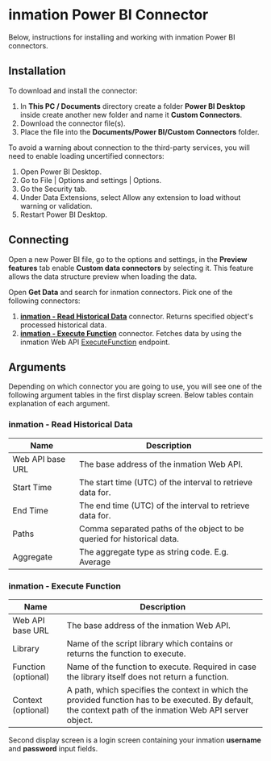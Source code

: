 # inmation Power BI Connector

Below, instructions for installing and working with inmation Power BI connectors.

## Installation

To download and install the connector:

1. In **This PC / Documents** directory create a folder **Power BI Desktop** inside create another new folder and name it **Custom Connectors**.
2. Download the connector file(s).
3. Place the file into the **Documents/Power BI/Custom Connectors** folder.

To avoid a warning about connection to the third-party services, you will need to enable loading uncertified connectors:

1. Open Power BI Desktop.
2. Go to File | Options and settings | Options.
3. Go the Security tab.
4. Under Data Extensions, select Allow any extension to load without warning or validation.
5. Restart Power BI Desktop.

## Connecting

Open a new Power BI file, go to the options and settings, in the **Preview features** tab enable **Custom data connectors** by selecting it. This feature allows the data structure preview when loading the data.

Open **Get Data** and search for inmation connectors. Pick one of the following connectors:

1. [**inmation - Read Historical Data**](./inmationReadHistoricalData.mez) connector. Returns specified object's processed historical data.
2. [**inmation - Execute Function**](./inmationExecFunction.mez) connector. Fetches data by using the inmation Web API [ExecuteFunction](../webapi/execfunction.md) endpoint.

## Arguments

Depending on which connector you are going to use, you will see one of the following argument tables in the first display screen. Below tables contain explanation of each argument.

### inmation - Read Historical Data

| Name | Description |  
|------|-------------|
| Web API base URL | The base address of the inmation Web API. |
| Start Time | The start time (UTC) of the interval to retrieve data for. |
| End Time | The end time (UTC) of the interval to retrieve data for. |
| Paths | Comma separated paths of the object to be queried for historical data. |
| Aggregate | The aggregate type as string code. E.g. Average |

### inmation - Execute Function

| Name | Description |  
|------|-------------|
| Web API base URL | The base address of the inmation Web API.|
| Library | Name of the script library which contains or returns the function to execute. |
| Function (optional) | Name of the function to execute. Required in case the library itself does not return a function. |
| Context (optional) | A path, which specifies the context in which the provided function has to be executed. By default, the context path of the inmation Web API server object.|

Second display screen is a login screen containing your inmation **username** and **password** input fields.